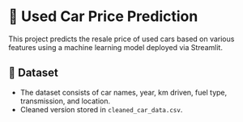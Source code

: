 # 🚗 Used Car Price Prediction

This project predicts the resale price of used cars based on various features using a machine learning model deployed via Streamlit.

## 📂 Dataset
- The dataset consists of car names, year, km driven, fuel type, transmission, and location.
- Cleaned version stored in `cleaned_car_data.csv`.


